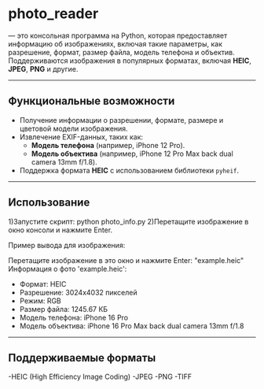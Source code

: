 # photo_reader

 — это консольная программа на Python, которая предоставляет информацию об изображениях, включая такие параметры, как разрешение, формат, размер файла, модель телефона и объектив. Поддерживаются изображения в популярных форматах, включая **HEIC**, **JPEG**, **PNG** и другие.

---

## Функциональные возможности
- Получение информации о разрешении, формате, размере и цветовой модели изображения.
- Извлечение EXIF-данных, таких как:
  - **Модель телефона** (например, iPhone 12 Pro).
  - **Модель объектива** (например, iPhone 12 Pro Max back dual camera 13mm f/1.8).
- Поддержка формата **HEIC** с использованием библиотеки `pyheif`.

---

## Использование

1)Запустите скрипт: python photo_info.py
2)Перетащите изображение в окно консоли и нажмите Enter.


Пример вывода для изображения:

Перетащите изображение в это окно и нажмите Enter:
"example.heic"
Информация о фото 'example.heic':
 - Формат: HEIC
 - Разрешение: 3024x4032 пикселей
 - Режим: RGB
 - Размер файла: 1245.67 КБ
 - Модель телефона: iPhone 16 Pro
 - Модель объектива: iPhone 16 Pro Max back dual camera 13mm f/1.8

---
## Поддерживаемые форматы

-HEIC (High Efficiency Image Coding)
-JPEG
-PNG
-TIFF
